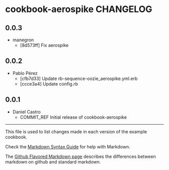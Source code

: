 cookbook-aerospike CHANGELOG
===============

## 0.0.3

  - manegron
    - [8d573ff] Fix aerospike

## 0.0.2

  - Pablo Pérez
    - [cfb7d33] Update rb-sequence-oozie_aerospike.yml.erb
    - [ccce3a4] Update config.rb

## 0.0.1

  - Daniel Castro
    - COMMIT_REF Initial release of cookbook-aerospike

- - -
This file is used to list changes made in each version of the example cookbook.

Check the [Markdown Syntax Guide](http://daringfireball.net/projects/markdown/syntax) for help with Markdown.

The [Github Flavored Markdown page](http://github.github.com/github-flavored-markdown/) describes the differences between markdown on github and standard markdown.
